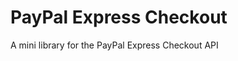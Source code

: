 PayPal Express Checkout
=======================

A mini library for the PayPal Express Checkout API
